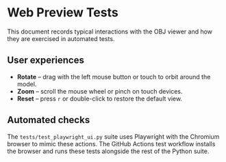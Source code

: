 # Web Preview Tests

This document records typical interactions with the OBJ viewer and how they are
exercised in automated tests.

## User experiences

- **Rotate** – drag with the left mouse button or touch to orbit around the model.
- **Zoom** – scroll the mouse wheel or pinch on touch devices.
- **Reset** – press `r` or double-click to restore the default view.

## Automated checks

The `tests/test_playwright_ui.py` suite uses Playwright with the Chromium
browser to mimic these actions. The GitHub Actions test workflow installs the
browser and runs these tests alongside the rest of the Python suite.
